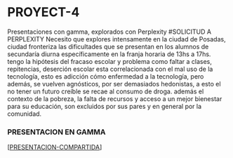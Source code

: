 # PROYECT-4
Presentaciones con gamma, explorados con Perplexity
#SOLICITUD A PERPLEXITY
Necesito que explores intensamente en la ciudad de Posadas, ciudad fronteriza las dificultades que se presentan en los alumnos de secundaría diurna específicamente en la franja horaria de 13hs a 17hs. tengo la hipótesis del  fracaso escolar y problema como faltar a clases, repitencias, deserción escolar esta correlacionada  con el mal uso de la tecnología, esto es adicción cómo enfermedad a la tecnología, pero además, se vuelven agnósticos, por ser demasiados hedonistas,  a esto el no tener un futuro creíble se recae al consumo de droga. además el contexto de la pobreza, la falta de recursos y acceso a un mejor bienestar para su educación,  son excluidos por sus pares y en general por la comunidad.
### PRESENTACION EN GAMMA
[[PRESENTACION-COMPARTIDA](https://gamma.app/docs/Crisis-Educativa-en-Posadas-Un-Problema-Multifactorial-9mzywt700rk1h1d)]

